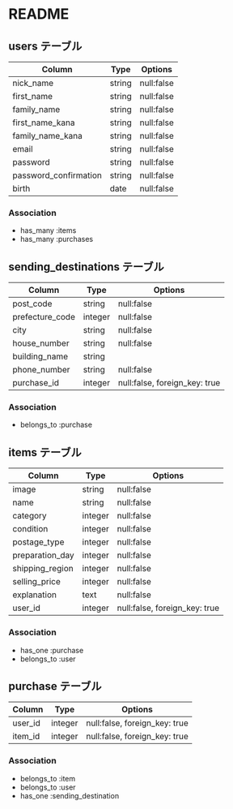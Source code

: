 # README


## users テーブル

| Column                | Type      | Options     |
| -------------------   | --------- | ----------- |
| nick_name             | string    | null:false  |
| first_name            | string    | null:false  |
| family_name           | string    | null:false  |
| first_name_kana       | string    | null:false  |
| family_name_kana      | string    | null:false  |
| email                 | string    | null:false  |
| password              | string    | null:false  |
| password_confirmation | string    | null:false  |
| birth                 | date      | null:false  |

### Association

- has_many :items
- has_many :purchases



## sending_destinations  テーブル

| Column                      | Type       | Options    |
| --------------------------- | ---------- | ---------- |
| post_code                   | string     | null:false |
| prefecture_code             | integer    | null:false |
| city                        | string     | null:false | 
| house_number                | string     | null:false | 
| building_name               | string     |            |
| phone_number                | string     | null:false | 
| purchase_id                 | integer    | null:false, foreign_key: true |


### Association

- belongs_to :purchase


## items テーブル

| Column             | Type     | Options    |
| ------------------ | -------- | ---------- |
| image              | string   | null:false |
| name               | string   | null:false |
| category           | integer  | null:false |
| condition          | integer  | null:false |
| postage_type       | integer  | null:false |
| preparation_day    | integer  | null:false |
| shipping_region    | integer  | null:false |
| selling_price      | integer  | null:false |
| explanation        | text     | null:false |
| user_id            | integer  | null:false, foreign_key: true |

### Association
- has_one :purchase
- belongs_to :user



## purchase テーブル

| Column     | Type       | Options                       |
| ---------- | ---------- | ----------------------------- |
| user_id    | integer    | null:false, foreign_key: true |
| item_id    | integer    | null:false, foreign_key: true |

### Association

- belongs_to :item
- belongs_to :user
- has_one :sending_destination
